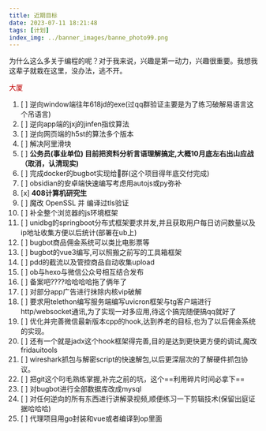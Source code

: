 ```yaml
---
title: 近期目标
date: 2023-07-11 18:21:48
tags: [计划]
index_img: ../banner_images/banne_photo99.png
---
```


为什么这么多关于编程的呢？对于我来说，兴趣是第一动力，兴趣很重要。我想我这辈子就栽在这里，没办法，逃不开。


<font color="#c00000">大厦</font>
1. [ ] 逆向window端往年618jd的exe(过qq群验证主要是为了练习破解易语言这个吊语言)
2. [ ] 逆向app端的jxj的jinfen指纹算法
3. [ ] 逆向网页端的h5st的算法多个版本
4. [ ] 解决阿里滑块
5. [ ] **公务员(事业单位)   目前把资料分析言语理解搞定,大概10月底左右出山应战（取消，认清现实)**
6. [ ] 完成docker的bugbot实现给🐏群(这个项目得年底交付完成)
7. [ ] obsidian的安卓端快速编写考虑用autojs或py弥补
8. [x] **408计算机研究生**
9.  [ ] 魔改 OpenSSL 并 编译过tls验证
10. [ ] 补全整个浏览器的js环境框架
11. [ ] unidbg的springboot分布式框架要求并发,并且获取用户每日访问数量以及ip地址收集方便以后统计(部署在ub上)
12. [ ] bugbot商品佣金系统可以类比电影票等
13. [ ] bugbot的vue3编写,可以照搬之前写的工具箱框架
14. [ ] pdd的截流以及管控商品自动收集upload
15. [ ] ob与hexo与微信公众号相互结合发布
16. [ ] 备案吧????哈哈哈哈拖了俩年了
17. [ ] 对部分app广告进行抹除内核vip破解
18. [ ] 要求用telethon编写服务端编写uvicron框架与tg客户端进行http/websocket通讯,为了实现一对多应用,待这个搞完随便搞qq就好了
19. [ ] 优化并完善微信最新版本cpp的hook,达到养老的目标,也为了以后佣金系统的实现。
20. [ ] 还有一个就是jadx这个hook框架得完善,目的是达到更快更方便的调试,魔改fridauitools
21. [ ] wireshark抓包与解密script的快速解包,以后更深层次的了解硬件抓包协议。
22. [ ] 把git这个叼毛熟练掌握,补完之前的坑，这个==利用碎片时间必拿下==
23. [ ] 对bugbot进行全部数据库改成mysql
24. [ ] 对任何逆向的所有东西进行讲解录视频,顺便练习一下剪辑技术(保留出庭证据哈哈哈)
25. [ ] 代理项目用go封装和vue或者编译到op里面